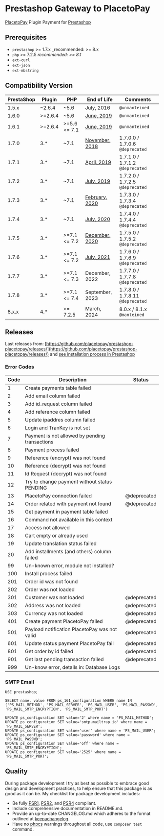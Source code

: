 # Prestashop Gateway to PlacetoPay

[PlacetoPay](https://www.placetopay.com) Plugin Payment for [Prestashop](https://www.prestashop.com)

## Prerequisites

- `prestashop` >= 1.7.x _recommended: >= 8.x
- `php` >= 7.2.5 _recommended: >= 8.1_
- `ext-curl`
- `ext-json`
- `ext-mbstring`

## Compatibility Version

| PrestaShop | Plugin  | PHP          | End of Life                                                                                              | Comments                          |
|------------|---------|--------------|----------------------------------------------------------------------------------------------------------|-----------------------------------|
| 1.5.x      | ~2.6.4  | ~5.6         | [July, 2016](https://www.prestashop.com/en/blog/prestashop-security-release)                             | `@unmanteined`                    |
| 1.6.0      | >=2.6.4 | ~5.6         | [June, 2019](https://www.prestashop.com/en/blog/maintenance-extension-prestashop-1-6)                    | `@unmanteined`                    |
| 1.6.1      | >=2.6.4 | >=5.6 <= 7.1 | [June, 2019](https://www.prestashop.com/en/blog/maintenance-extension-prestashop-1-6)                    | `@unmanteined`                    |
| 1.7.0      | 3.*     | ~7.1         | [November, 2018](https://build.prestashop.com/news/announcing-our-2017-release-schedule/)                | 1.7.0.0 / 1.7.0.6  `@deprecated`  |
| 1.7.1      | 3.*     | ~7.1         | [April, 2019](https://build.prestashop.com/howtos/misc/2017-release-schedule/)                           | 1.7.1.0 / 1.7.1.2  `@deprecated`  |
| 1.7.2      | 3.*     | ~7.1         | [July, 2019](https://build.prestashop.com/howtos/misc/2017-release-schedule/)                            | 1.7.2.0 / 1.7.2.5  `@deprecated`  |
| 1.7.3      | 3.*     | ~7.1         | [February, 2020](https://build.prestashop.com/howtos/misc/2017-release-schedule/)                        | 1.7.3.0 / 1.7.3.4  `@deprecated`  |
| 1.7.4      | 3.*     | ~7.1         | [July, 2020](https://build.prestashop.com/news/announcing-end-of-support-for-obsolete-php-versions/)     | 1.7.4.0 / 1.7.4.4  `@deprecated`  |
| 1.7.5      | 3.*     | >=7.1 <= 7.2 | [December, 2020](https://build.prestashop.com/news/announcing-end-of-support-for-obsolete-php-versions/) | 1.7.5.0 / 1.7.5.2  `@deprecated`  |
| 1.7.6      | 3.*     | >=7.1 <= 7.2 | [July, 2021](https://build.prestashop.com/news/announcing-end-of-support-for-obsolete-php-versions/)     | 1.7.6.0 / 1.7.6.9  `@deprecated`  |
| 1.7.7      | 3.*     | >=7.1 <= 7.3 | December, 2022                                                                                           | 1.7.7.0 / 1.7.7.8  `@deprecated`  |
| 1.7.8      | 3.*     | >=7.1 <= 7.4 | September, 2023                                                                                          | 1.7.8.0 / 1.7.8.11 `@deprecated`  |
| 8.x.x      | 4.*     | >= 7.2.5     | March, 2024                                                                                              | 8.0.x   / 8.1.x    `@manteined`   |

## Releases

Last releases from: [https://github.com/placetopay/prestashop-placetopay/releases/](https://github.com/placetopay/prestashop-placetopay/releases/) and [see installation process in Prestashop](https://addons.prestashop.com/en/content/21-how-to)

### Error Codes

| Code | Description                                    | Status      |
|------|------------------------------------------------|-------------|
| 1    | Create payments table failed                   |             |
| 2    | Add email column failed                        |             |
| 3    | Add id_request column failed                   |             |
| 4    | Add reference column failed                    |             |
| 5    | Update ipaddres column failed                  |             |
| 6    | Login and TranKey is not set                   |             |
| 7    | Payment is not allowed by pending transactions |             |
| 8    | Payment process failed                         |             |
| 9    | Reference (encrypt) was not found              |             |
| 10   | Reference (decrypt) was not found              |             |
| 11   | Id Request (decrypt) was not found             |             |
| 12   | Try to change payment without status PENDING   |             |
| 13   | PlacetoPay connection failed                   | @deprecated |
| 14   | Order related with payment not found           | @deprecated |
| 15   | Get payment in payment table failed            |             |
| 16   | Command not available in this context          |             |
| 17   | Access not allowed                             |             |
| 18   | Cart empty or already used                     |             |
| 19   | Update translation status failed               |             |
| 20   | Add installments (and others) column failed    |             |
| 99   | Un-known error, module not installed?          |             |
| 100  | Install process failed                         |             |
| 201  | Order id was not found                         |             |
| 202  | Order was not loaded                           |             |
| 301  | Customer was not loaded                        | @deprecated |
| 302  | Address was not loaded                         | @deprecated |
| 303  | Currency was not loaded                        | @deprecated |
| 401  | Create payment PlacetoPay failed               | @deprecated |
| 501  | Payload notification PlacetoPay was not valid  | @deprecated |
| 601  | Update status payment PlacetoPay fail          | @deprecated |
| 801  | Get order by id failed                         | @deprecated |
| 901  | Get last pending transaction failed            | @deprecated |
| 999  | Un-know error, details in: Database Logs       |             |

### SMTP Email

```mysql
USE prestashop;

SELECT name, value FROM ps_161_configuration WHERE name IN ('PS_MAIL_METHOD', 'PS_MAIL_SERVER', 'PS_MAIL_USER', 'PS_MAIL_PASSWD', 'PS_MAIL_SMTP_ENCRYPTION', 'PS_MAIL_SMTP_PORT')

UPDATE ps_configuration SET value='2' where name = 'PS_MAIL_METHOD';
UPDATE ps_configuration SET value='smtp.mailtrap.io' where name = 'PS_MAIL_SERVER';
UPDATE ps_configuration SET value='user' where name = 'PS_MAIL_USER';
UPDATE ps_configuration SET value='password' where name = 'PS_MAIL_PASSWD';
UPDATE ps_configuration SET value='off' where name = 'PS_MAIL_SMTP_ENCRYPTION';
UPDATE ps_configuration SET value='2525' where name = 'PS_MAIL_SMTP_PORT';
```

## Quality

During package development I try as best as possible to embrace good design and development practices, to help ensure that this package is as good as it can
be. My checklist for package development includes:

- Be fully [PSR1](https://www.php-fig.org/psr/psr-1/), [PSR2](https://www.php-fig.org/psr/psr-2/), and [PSR4](https://www.php-fig.org/psr/psr-4/) compliant.
- Include comprehensive documentation in README.md.
- Provide an up-to-date CHANGELOG.md which adheres to the format outlined at [keepachangelog](https://keepachangelog.com).
- Have no [phpcs](https://pear.php.net/package/PHP_CodeSniffer) warnings throughout all code, use `composer test` command.
